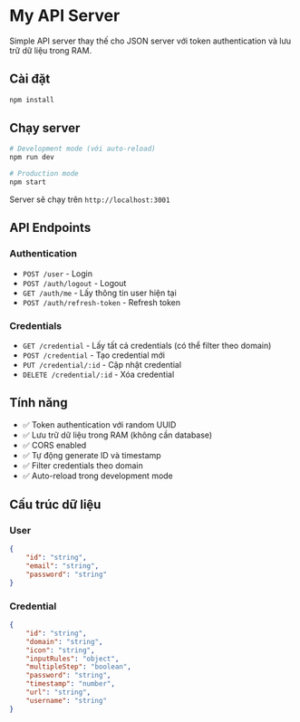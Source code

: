 # My API Server

Simple API server thay thế cho JSON server với token authentication và lưu trữ dữ liệu trong RAM.

## Cài đặt

```bash
npm install
```

## Chạy server

```bash
# Development mode (với auto-reload)
npm run dev

# Production mode
npm start
```

Server sẽ chạy trên `http://localhost:3001`

## API Endpoints

### Authentication

-   `POST /user` - Login
-   `POST /auth/logout` - Logout
-   `GET /auth/me` - Lấy thông tin user hiện tại
-   `POST /auth/refresh-token` - Refresh token

### Credentials

-   `GET /credential` - Lấy tất cả credentials (có thể filter theo domain)
-   `POST /credential` - Tạo credential mới
-   `PUT /credential/:id` - Cập nhật credential
-   `DELETE /credential/:id` - Xóa credential

## Tính năng

-   ✅ Token authentication với random UUID
-   ✅ Lưu trữ dữ liệu trong RAM (không cần database)
-   ✅ CORS enabled
-   ✅ Tự động generate ID và timestamp
-   ✅ Filter credentials theo domain
-   ✅ Auto-reload trong development mode

## Cấu trúc dữ liệu

### User

```json
{
	"id": "string",
	"email": "string",
	"password": "string"
}
```

### Credential

```json
{
	"id": "string",
	"domain": "string",
	"icon": "string",
	"inputRules": "object",
	"multipleStep": "boolean",
	"password": "string",
	"timestamp": "number",
	"url": "string",
	"username": "string"
}
```
